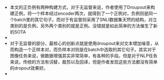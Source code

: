 - 本文的正负例有两种构建方式，对于无监督来说，作者使用了Droupout来构建正例，将一个样本经过encoder两次，就得到了一个正例对，负例则是同一个batch里的其它句子。而对于有监督则采用了SNLI数据集天然的结构，对立类别的是负例，另外两个类别的就是正例。没错就是如此简单的方法催生了新的SOTA
-
- 对于无监督的部分，最核心的创新点就是使用droupout来对文本增加噪音，从而构造一个正样本对，而负样本对则是在batch中选取的其它句子。其实对于图像任务来说，做数据增强其实非常简单，有各种的手段。但是对于NLP任务来说，传统的方法有词替，裁剪以及回译，但是作者发现这些方法都没有简单的dropout效果好。
-